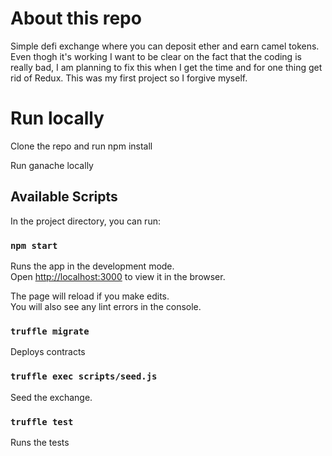 # About this repo

Simple defi exchange where you can deposit ether and earn camel tokens. Even thogh it's working I want to be clear on the fact that the coding is really bad, I am planning to fix this when I get the time and for one thing get rid of Redux. This was my first project so I forgive myself. 

# Run locally

Clone the repo and run npm install 

Run ganache locally


## Available Scripts

In the project directory, you can run:

### `npm start`

Runs the app in the development mode.\
Open [http://localhost:3000](http://localhost:3000) to view it in the browser.

The page will reload if you make edits.\
You will also see any lint errors in the console.

### `truffle migrate`

Deploys contracts 

### `truffle exec scripts/seed.js`

Seed the exchange. 

### `truffle test`

Runs the tests 

